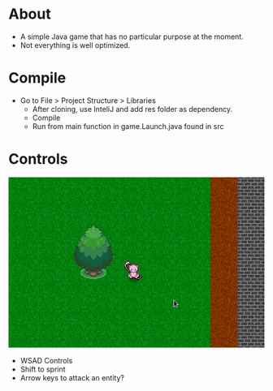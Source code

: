 # About
+ A simple Java game that has no particular purpose at the moment.
+ Not everything is well optimized.

# Compile
+ Go to File > Project Structure > Libraries
  + After cloning, use InteliJ and add res folder as dependency.
  + Compile 
  + Run from main function in game.Launch.java found in src
  
# Controls

![GitHub Logo](demo1.png)
+ WSAD Controls
+ Shift to sprint
+ Arrow keys to attack an entity?
